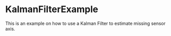 # KalmanFilterExample
This is an example on how to use a Kalman Filter to estimate missing sensor axis.
